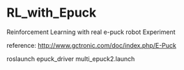 # RL_with_Epuck
Reinforcement Learning with real e-puck robot Experiment

reference: http://www.gctronic.com/doc/index.php/E-Puck

roslaunch epuck_driver multi_epuck2.launch
